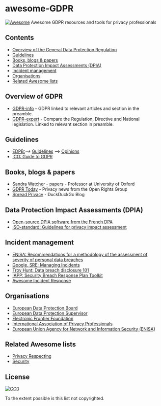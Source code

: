 # awesome-GDPR
[![Awesome](https://awesome.re/badge-flat.svg)](https://awesome.re)
Awesome GDPR resources and tools for privacy professionals

## Contents
  * [Overview of the General Data Protection Regulation](#Overview-of-GDPR)
  * [Guidelines](#Guidelines)
  * [Books, blogs & papers](#books-blogs--papers)
  * [Data Protection Impact Assessments (DPIA)](#data-protection-impact-assessments-dpia)
  * [Incident management](#incident-management)
  * [Organisations](#Organisations)
  * [Related Awesome lists](#related-awesome-lists)

## Overview of GDPR
  * [GDPR-info](https://gdpr-info.eu/) - GDPR linked to relevant articles and section in the preamble.
  * [GDPR-expert](https://www.gdpr-expert.com/home.html?mid=5) - Compare the Regulation, Directive and National legislation. Linked to relevant section in preamble.
  
## Guidelines
  * [EDPB:](https://edpb.europa.eu/)--> [Guidelines](https://edpb.europa.eu/our-work-tools/general-guidance/gdpr-guidelines-recommendations-best-practices_en) --> [Opinions](https://edpb.europa.eu/our-work-tools/consistency-findings/opinions_en)
  * [ICO: Guide to GDPR](https://ico.org.uk/for-organisations/guide-to-data-protection/guide-to-the-general-data-protection-regulation-gdpr/)
  
## Books, blogs & papers
  * [Sandra Watcher - papers](https://scholar.google.com/citations?user=ZXBJVqYAAAAJ&hl=en) - Professor at University of Oxford
  * [GDPR Today](https://www.gdprtoday.org/) - Privacy news from the Open Rights Group
  * [Spread Privacy](https://spreadprivacy.com/) - DuckDuckGo Blog
  
## Data Protection Impact Assessments (DPIA)
  * [Open-source DPIA software from the French DPA](https://www.cnil.fr/en/open-source-pia-software-helps-carry-out-data-protection-impact-assesment)
  * [ISO-standard: Guidelines for privacy impact assessment](https://www.iso.org/standard/62289.html)
  
## Incident management
  * [ENISA: Recommendations for a methodology of the assessment of severity of personal data breaches](https://www.enisa.europa.eu/publications/dbn-severity)
  * [Google, SRE: Managing Incidents](https://landing.google.com/sre/sre-book/chapters/managing-incidents/)
  * [Troy Hunt: Data breach disclosure 101](https://www.troyhunt.com/data-breach-disclosure-101-how-to-succeed-after-youve-failed/)
  * [IAPP: Security Breach Response Plan Toolkit](https://iapp.org/resources/article/security-breach-response-plan-toolkit/)
  * [Awesome Incident Response](https://github.com/meirwah/awesome-incident-response)
  
## Organisations
  * [European Data Protection Board](https://edpb.europa.eu/)
  * [European Data Protection Supervisor](https://edps.europa.eu/)
  * [Electronic Frontier Foundation](https://www.eff.org/)
  * [International Association of Privacy Professionals](https://iapp.org/)
  * [European Union Agency for Network and Information Security (ENISA)](https://www.enisa.europa.eu/topics/data-protection)
  
## Related Awesome lists
  * [Privacy Respecting](https://github.com/nikitavoloboev/privacy-respecting)
  * [Security](https://github.com/sindresorhus/awesome#security)

## License
[![CC0](http://mirrors.creativecommons.org/presskit/buttons/88x31/svg/cc-zero.svg)](https://creativecommons.org/publicdomain/zero/1.0/)

To the extent possible is this list not copyrighted.
